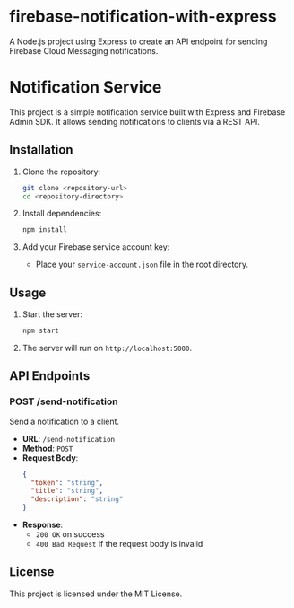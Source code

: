 # firebase-notification-with-express
A Node.js project using Express to create an API endpoint for sending Firebase Cloud Messaging notifications.

# Notification Service

This project is a simple notification service built with Express and Firebase Admin SDK. It allows sending notifications to clients via a REST API.

## Installation

1. Clone the repository:
    ```sh
    git clone <repository-url>
    cd <repository-directory>
    ```

2. Install dependencies:
    ```sh
    npm install
    ```

3. Add your Firebase service account key:
    - Place your `service-account.json` file in the root directory.

## Usage

1. Start the server:
    ```sh
    npm start
    ```

2. The server will run on `http://localhost:5000`.

## API Endpoints

### POST /send-notification

Send a notification to a client.

- **URL**: `/send-notification`
- **Method**: `POST`
- **Request Body**:
    ```json
    {
      "token": "string",
      "title": "string",
      "description": "string"
    }
    ```
- **Response**: 
    - `200 OK` on success
    - `400 Bad Request` if the request body is invalid

## License

This project is licensed under the MIT License.
